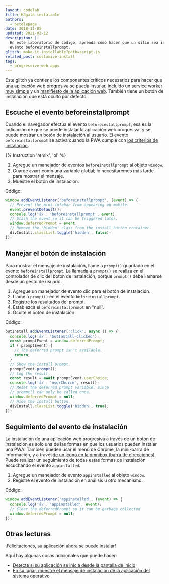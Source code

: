 ```yaml
---
layout: codelab
title: Hágalo instalable
authors:
  - petelepage
date: 2018-11-05
updated: 2021-02-12
description: |-
  En este laboratorio de código, aprenda cómo hacer que un sitio sea instalable usando el
  evento beforeinstallprompt.
glitch: make-it-installable?path=script.js
related_post: customize-install
tags:
  - progressive-web-apps
---
```


Este glitch ya contiene los componentes críticos necesarios para hacer que una aplicación web progresiva se pueda instalar, incluido un [service worker muy simple](https://glitch.com/edit/#!/make-it-installable?path=service-worker.js) y un [manifiesto de la aplicación web](https://glitch.com/edit/#!/make-it-installable?path=manifest.json). También tiene un botón de instalación que está oculto por defecto.

## Escuche el evento beforeinstallprompt

Cuando el navegador efectúa el evento `beforeinstallprompt`, esa es la indicación de que se puede instalar la aplicación web progresiva, y se puede mostrar un botón de instalación al usuario. El evento `beforeinstallprompt` se activa cuando la PWA cumple con [los criterios de instalación](/install-criteria/).

{% Instruction 'remix', 'ol' %}

1. Agregue un manejador de eventos `beforeinstallprompt` al objeto `window`.
2. Guarde `event` como una variable global; lo necesitaremos más tarde para mostrar el mensaje.
3. Muestre el botón de instalación.

Código:

```js
window.addEventListener('beforeinstallprompt', (event) => {
  // Prevent the mini-infobar from appearing on mobile.
  event.preventDefault();
  console.log('👍', 'beforeinstallprompt', event);
  // Stash the event so it can be triggered later.
  window.deferredPrompt = event;
  // Remove the 'hidden' class from the install button container.
  divInstall.classList.toggle('hidden', false);
});
```

## Manejar el botón de instalación

Para mostrar el mensaje de instalación, llame a `prompt()` guardado en el evento `beforeinstallprompt`. La llamada a `prompt()` se realiza en el controlador de clic del botón de instalación, porque `prompt()` debe llamarse desde un gesto de usuario.

1. Agregue un manejador de evento clic para el botón de instalación.
2. Llame a `prompt()` en el evento `beforeinstallprompt`.
3. Registre los resultados del prompt.
4. Establezca el `beforeinstallprompt` en "null".
5. Oculte el botón de instalación.

Código:

```js
butInstall.addEventListener('click', async () => {
  console.log('👍', 'butInstall-clicked');
  const promptEvent = window.deferredPrompt;
  if (!promptEvent) {
    // The deferred prompt isn't available.
    return;
  }
  // Show the install prompt.
  promptEvent.prompt();
  // Log the result
  const result = await promptEvent.userChoice;
  console.log('👍', 'userChoice', result);
  // Reset the deferred prompt variable, since
  // prompt() can only be called once.
  window.deferredPrompt = null;
  // Hide the install button.
  divInstall.classList.toggle('hidden', true);
});
```

## Seguimiento del evento de instalación

La instalación de una aplicación web progresiva a través de un botón de instalación es solo una de las formas en que los usuarios pueden instalar una PWA. También pueden usar el menú de Chrome, la mini-barra de información, y a través[de un ícono en la omnibox (barra de direcciones)](/promote-install/#browser-promotion). Puede realizar un seguimiento de todas estas formas de instalación escuchando el evento `appinstalled`.

1. Agregue un manejador de evento `appinstalled` al objeto `window`.
2. Registre el evento de instalación en análisis u otro mecanismo.

Código:

```js
window.addEventListener('appinstalled', (event) => {
  console.log('👍', 'appinstalled', event);
  // Clear the deferredPrompt so it can be garbage collected
  window.deferredPrompt = null;
});
```

## Otras lecturas

¡Felicitaciones, su aplicación ahora se puede instalar!

Aquí hay algunas cosas adicionales que puede hacer:

- [Detecte si su aplicación se inicia desde la pantalla de inicio](/customize-install/#detect-mode)
- [En su lugar, muestre el mensaje de instalación de la aplicación del sistema operativo](https://developers.google.com/web/fundamentals/app-install-banners/native)
